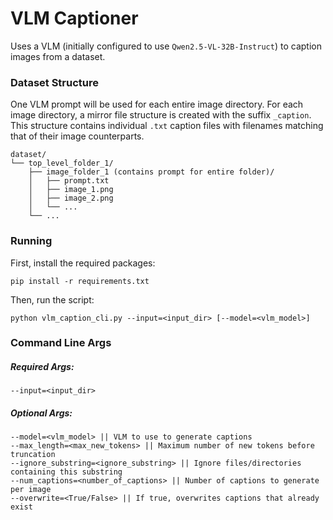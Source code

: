 # VLM Captioner

Uses a VLM (initially configured to use `Qwen2.5-VL-32B-Instruct`) to caption images from a dataset.

### Dataset Structure

One VLM prompt will be used for each entire image directory.
For each image directory, a mirror file structure is created with the suffix `_caption`. This structure contains individual `.txt` caption files with filenames matching that of their image counterparts.

```
dataset/
└── top_level_folder_1/
    ├── image_folder_1 (contains prompt for entire folder)/
    │   ├── prompt.txt
    │   ├── image_1.png
    │   ├── image_2.png
    │   └── ...
    └── ...
```

### Running

First, install the required packages:

```
pip install -r requirements.txt
```

Then, run the script:

```
python vlm_caption_cli.py --input=<input_dir> [--model=<vlm_model>]
```

### Command Line Args

##### Required Args:

```
--input=<input_dir>
```

##### Optional Args:

```
--model=<vlm_model> || VLM to use to generate captions
--max_length=<max_new_tokens> || Maximum number of new tokens before truncation
--ignore_substring=<ignore_substring> || Ignore files/directories containing this substring
--num_captions=<number_of_captions> || Number of captions to generate per image
--overwrite=<True/False> || If true, overwrites captions that already exist
```
